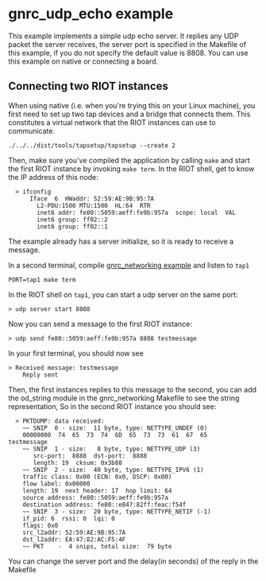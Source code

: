 # gnrc_udp_echo example
This example implements a simple udp echo server. It replies any UDP packet the server receives, the server port is specified in the Makefile of this example, if you do not specify the default value is 8808. You can use this example on native or connecting a board.

## Connecting two RIOT instances

When using native (i.e. when you're trying this on your Linux machine),
you first need to set up two tap devices and a bridge that connects
them. This constitutes a virtual network that the RIOT instances can
use to communicate.

    ./../../dist/tools/tapsetup/tapsetup --create 2

Then, make sure you've compiled the application by calling `make` and
start the first RIOT instance by invoking `make term`. In the RIOT
shell, get to know the IP address of this node:

      > ifconfig
          Iface  6  HWaddr: 52:59:AE:9B:95:7A
            L2-PDU:1500 MTU:1500  HL:64  RTR  
            inet6 addr: fe80::5059:aeff:fe9b:957a  scope: local  VAL
            inet6 group: ff02::2
            inet6 group: ff02::1

The example already has a server initialize, so it is ready to receive a message.


In a second terminal, compile [gnrc_networking example](https://github.com/RIOT-OS/RIOT/tree/master/examples/gnrc_networking) and listen to `tap1`

    PORT=tap1 make term

In the RIOT shell on `tap1`, you can start a udp server on the same port:

    > udp server start 8808

Now you can send a message to the first RIOT instance:

    > udp send fe80::5059:aeff:fe9b:957a 8808 testmessage

In your first terminal, you should now see

    > Received message: testmessage
        Reply sent

Then, the first instances replies to this message to the second, you can add the od_string module in the gnrc_networking Makefile to see the string representation, So in the second RIOT instance you should see:
      
      > PKTDUMP: data received:
        ~~ SNIP  0 - size:  11 byte, type: NETTYPE_UNDEF (0)
        00000000  74  65  73  74  6D  65  73  73  61  67  65                      testmessage
        ~~ SNIP  1 - size:   8 byte, type: NETTYPE_UDP (3)
           src-port:  8888  dst-port:  8888
           length: 19  cksum: 0x3b88
        ~~ SNIP  2 - size:  40 byte, type: NETTYPE_IPV6 (1)
        traffic class: 0x00 (ECN: 0x0, DSCP: 0x00)
        flow label: 0x00000
        length: 19  next header: 17  hop limit: 64
        source address: fe80::5059:aeff:fe9b:957a
        destination address: fe80::e847:82ff:feac:f54f
        ~~ SNIP  3 - size:  20 byte, type: NETTYPE_NETIF (-1)
        if_pid: 6  rssi: 0  lqi: 0
        flags: 0x0
        src_l2addr: 52:59:AE:9B:95:7A
        dst_l2addr: EA:47:82:AC:F5:4F
        ~~ PKT    -  4 snips, total size:  79 byte

You can change the server port and the delay(in seconds) of the reply in the Makefile
